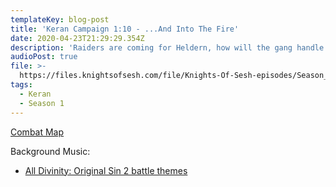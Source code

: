 ```yaml
---
templateKey: blog-post
title: 'Keran Campaign 1:10 - ...And Into The Fire'
date: 2020-04-23T21:29:29.354Z
description: 'Raiders are coming for Heldern, how will the gang handle this new threat?'
audioPost: true
file: >-
  https://files.knightsofsesh.com/file/Knights-Of-Sesh-episodes/Season_1/Keran-10.mp3
tags:
  - Keran
  - Season 1
---
```

[Combat Map](https://files.knightsofsesh.com/file/Knights-Of-Sesh-episodes/Season_1/images/Night.jpg)

Background Music:

* [All Divinity: Original Sin 2 battle themes](https://www.youtube.com/watch?v=h422r0y_bEg)
